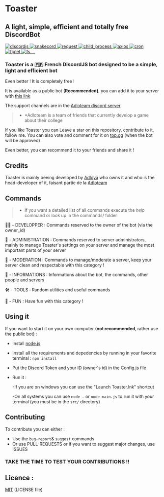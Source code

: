 
# Toaster

## A light, simple, efficient and totally free DiscordBot
 <a href="https://www.npmjs.com/package/discord.js" target="_BLANK">
    <img src="https://img.shields.io/badge/discord.js-v12.5.3-blue.svg?logo=npm" alt="discordjs" />
  </a>
   <a href="https://www.npmjs.com/package/snakecord" target="_BLANK">
    <img src="https://img.shields.io/twitter/url?color=Blue&label=Snakecord&logo=Npm&logoColor=blue&style=plastic&url=https%3A%2F%2Fwww.npmjs.com%2Fpackage%2Fsnakecord" alt="snakecord" />
  </a>
  </a>
   <a href="https://www.npmjs.com/package/request" target="_BLANK">
    <img src="https://img.shields.io/twitter/url?color=Blue&label=request&logo=Npm&logoColor=blue&style=plastic&url=https%3A%2F%2Fwww.npmjs.com%2Fpackage%2Frequest" alt="request"/>
  </a>
  <a href="https://www.npmjs.com/package/child_process" target="_BLANK">
    <img src="https://img.shields.io/twitter/url?color=Blue&label=child_process&logo=Npm&logoColor=blue&style=plastic&url=https%3A%2F%2Fwww.npmjs.com%2Fpackage%2Fchild_process" alt="child_process"/>
  </a>
  <a href="https://www.npmjs.com/package/axios" target="_BLANK">
    <img src="https://img.shields.io/twitter/url?color=Blue&label=axios&logo=Npm&logoColor=blue&style=plastic&url=https%3A%2F%2Fwww.npmjs.com%2Fpackage%2Faxios" alt="axios"/>
  </a>
  <a href="https://www.npmjs.com/package/cron" target="_BLANK">
    <img src="https://img.shields.io/twitter/url?color=Blue&label=cron&logo=Npm&logoColor=blue&style=plastic&url=https%3A%2F%2Fwww.npmjs.com%2Fpackage%2Fcron" alt="cron"/>
  </a>
  <a href="https://www.npmjs.com/package/figlet" target="_BLANK">
    <img src="https://img.shields.io/twitter/url?color=Blue&label=figlet&logo=Npm&logoColor=blue&style=plastic&url=https%3A%2F%2Fwww.npmjs.com%2Fpackage%2Ffiglet" alt="figlet"/>
  </a>
  <a href="https://www.npmjs.com/package/fs" target="_BLANK">
    <img src="https://img.shields.io/twitter/url?color=Blue&label=fs&logo=Npm&logoColor=blue&style=plastic&url=https%3A%2F%2Fwww.npmjs.com%2Fpackage%2Ffs" alt="fs"/>
  </a>
  <a href="https://www.npmjs.com/package/mathjs" target="_BLANK">
    <img src="https://img.shields.io/twitter/url?color=Blue&label=mathjs&logo=Npm&logoColor=blue&style=plastic&url=https%3A%2F%2Fwww.npmjs.com%2Fpackage%2Fmathjs" alt=""/>
  </a>
  <a href="https://www.npmjs.com/package/moment" target="_BLANK">
    <img src="https://img.shields.io/twitter/url?color=Blue&label=moment&logo=Npm&logoColor=blue&style=plastic&url=https%3A%2F%2Fwww.npmjs.com%2Fpackage%2Fmoment" alt=""/>
  </a>
  <a href="https://www.npmjs.com/package/opusscript" target="_BLANK">
    <img src="https://img.shields.io/twitter/url?color=Blue&label=opusscript&logo=Npm&logoColor=blue&style=plastic&url=https%3A%2F%2Fwww.npmjs.com%2Fpackage%2Fopusscript" alt=""/>
  </a>
  <a href="https://www.npmjs.com/package/reconlx" target="_BLANK">
    <img src="https://img.shields.io/twitter/url?color=Blue&label=reconlx&logo=Npm&logoColor=blue&style=plastic&url=https%3A%2F%2Fwww.npmjs.com%2Fpackage%2Freconlx" alt=""/>
  </a>
  
### **Toaster** is a 🇫🇷 French DiscordJS bot designed to be a simple, light and efficient bot

Even better ! It is completely free !

It is available as a public bot **(Recommended)**, you can add it to your server with [this link](https://discord.com/api/oauth2/authorize?client_id=860476125629382667&permissions=8&scope=bot)

The support channels are in the [Adloteam discord server](https://discord.gg/mxqVDtGksb)

> - \*Adloteam is a team of friends that currently develop a game about their college

If you like Toaster you can Leave a star on this repository, contribute to it, follow me. You can also vote and comment for it on [top.gg](https://top.gg/bot/860476125629382667) (when the bot will be approved)

Even better, you can recommend it to your friends and share it !

## Credits
Toaster is mainly beeing developed by [Adloya](https://dsc.bio/Adloya) who owns it and who is the head-developer of it, faisant partie de la [Adloteam](https://discord.gg/mxqVDtGksb)

## Commands

> - If you want a detailed list of all commands execute the *help* command or look up in the commands/ folder

🧑‍💻 - DEVELOPPER : Commands reserved to the owner of the bot (via the owner_id)

💼 - ADMINISTRATION : Commands reserved to server administrators, mainly to manage Toaster's settings on your server and manage the most important parts of your server

🎯 - MODERATION : Commands to manage/moderate a server, keep your server clean and respectable with this category !

📜 - INFORMATIONS : Informations about the bot, the commands, other people and servers

🛠️ - TOOLS : Random utilities and useful commands

🎉 - FUN : Have fun with this category ! 

## Using it

If you want to start it on your own computer (**not recommended**, rather use the public bot) : 
- Install [node.js](https://nodejs.org/)
- Install all the requirements and depedencies by running in your favorite terminal : ``npm install``
- Put the Discord Token and your ID (owner's id) in the Config.js file
- Run it :

     -If you are on windows you can use the "Launch Toaster.lnk" shortcut
     
     -On all systems you can use ``node .`` or ``node main.js`` to run it with your terminal (you must be in the `src/` directory)


## Contributing
To contribute you can either :
- Use the ``bug-report``& ``suggest`` commands
- Or use PULL-REQUESTS or if you want to suggest major changes, use ISSUES

### TAKE THE TIME TO TEST YOUR CONTRIBUTIONS !!

## Licence :
[MIT](https://opensource.org/licenses/MIT) (LICENSE file)
